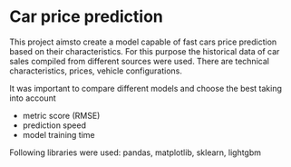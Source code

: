 # Car price prediction

This project aimsto create a model capable of fast cars price prediction based on their characteristics. 
For this purpose the historical data of car sales compiled from different sources were used. There are technical characteristics, prices, vehicle configurations.

It was important to compare different models and choose the best taking into account 
- metric score (RMSE)
- prediction speed
- model training time

Following libraries were used:
pandas, matplotlib, sklearn, lightgbm



